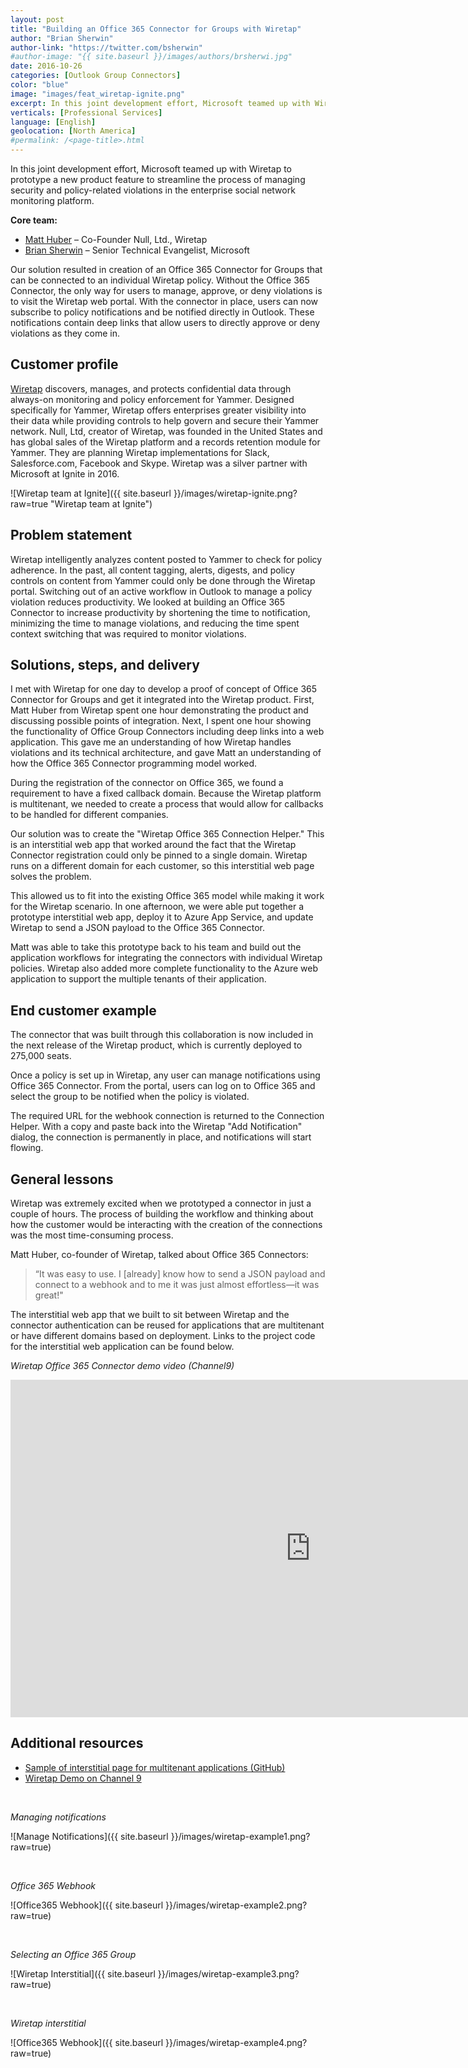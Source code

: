 ```yaml
---
layout: post
title: "Building an Office 365 Connector for Groups with Wiretap"
author: "Brian Sherwin"
author-link: "https://twitter.com/bsherwin"
#author-image: "{{ site.baseurl }}/images/authors/brsherwi.jpg"
date: 2016-10-26
categories: [Outlook Group Connectors]
color: "blue"
image: "images/feat_wiretap-ignite.png"
excerpt: In this joint development effort, Microsoft teamed up with Wiretap to prototype a new product feature to streamline the management of security and policy-related violations in the enterprise social network monitoring platform. This article describes the development process and the outcome.
verticals: [Professional Services]
language: [English]
geolocation: [North America]
#permalink: /<page-title>.html
---
```



In this joint development effort, Microsoft teamed up with Wiretap to prototype a new product feature to streamline the process of managing security and policy-related violations in the enterprise social network monitoring platform. 

**Core team:**

- [Matt Huber](https://twitter.com/huber84) – Co-Founder Null, Ltd., Wiretap
- [Brian Sherwin](https://twitter.com/bsherwin) – Senior Technical Evangelist, Microsoft

Our solution resulted in creation of an Office 365 Connector for Groups that can be connected to an individual Wiretap policy. Without the Office 365 Connector, the only way for users to manage, approve, or deny violations is to visit the Wiretap web portal. With the connector in place, users can now subscribe to policy notifications and be notified directly in Outlook. These notifications contain deep links that allow users to directly approve or deny violations as they come in.

## Customer profile ##

[Wiretap](https://wiretap.com/) discovers, manages, and protects confidential data through always-on monitoring and policy enforcement for Yammer. Designed specifically for Yammer, Wiretap offers enterprises greater visibility into their data while providing controls to help govern and secure their Yammer network. ​Null, Ltd, creator of Wiretap, was founded in the United States and has global sales of the Wiretap platform and a records retention module for Yammer. They are planning Wiretap implementations for Slack, Salesforce.com, Facebook and Skype. Wiretap was a silver partner with Microsoft at Ignite in 2016.

![Wiretap team at Ignite]({{ site.baseurl }}/images/wiretap-ignite.png?raw=true "Wiretap team at Ignite")

## Problem statement ##

Wiretap intelligently analyzes content posted to Yammer to check for policy adherence. In the past, all content tagging, alerts, digests, and policy controls on content from Yammer could only be done through the Wiretap portal. Switching out of an active workflow in Outlook to manage a policy violation reduces productivity. We looked at building an Office 365 Connector to increase productivity by shortening the time to notification, minimizing the time to manage violations, and reducing the time spent context switching that was required to monitor violations.

## Solutions, steps, and delivery ##

I met with Wiretap for one day to develop a proof of concept of Office 365 Connector for Groups and get it integrated into the Wiretap product. First, Matt Huber from Wiretap spent one hour demonstrating the product and discussing possible points of integration. Next, I spent one hour showing the functionality of Office Group Connectors including deep links into a web application. This gave me an understanding of how Wiretap handles violations and its technical architecture, and gave Matt an understanding of how the Office 365 Connector programming model worked.

During the registration of the connector on Office 365, we found a requirement to have a fixed callback domain. Because the Wiretap platform is multitenant, we needed to create a process that would allow for callbacks to be handled for different companies. 

Our solution was to create the "Wiretap Office 365 Connection Helper." This is an interstitial web app that worked around the fact that the Wiretap Connector registration could only be pinned to a single domain. Wiretap runs on a different domain for each customer, so this interstitial web page solves the problem.

This allowed us to fit into the existing Office 365 model while making it work for the Wiretap scenario. In one afternoon, we were able put together a prototype interstitial web app, deploy it to Azure App Service, and update Wiretap to send a JSON payload to the Office 365 Connector.

Matt was able to take this prototype back to his team and build out the application workflows for integrating the connectors with individual Wiretap policies. Wiretap also added more complete functionality to the Azure web application to support the multiple tenants of their application.

## End customer example ##

The connector that was built through this collaboration is now included in the next release of the Wiretap product, which is currently deployed to 275,000 seats.

Once a policy is set up in Wiretap, any user can manage notifications using Office 365 Connector. From the portal, users can log on to Office 365 and select the group to be notified when the policy is violated.

The required URL for the webhook connection is returned to the Connection Helper. With a copy and paste back into the Wiretap "Add Notification" dialog, the connection is permanently in place, and notifications will start flowing. 

## General lessons ##

Wiretap was extremely excited when we prototyped a connector in just a couple of hours. The process of building the workflow and thinking about how the customer would be interacting with the creation of the connections was the most time-consuming process. 

Matt Huber, co-founder of Wiretap, talked about Office 365 Connectors: 

>“It was easy to use. I [already] know how to send a JSON payload and connect to a webhook and to me it was just almost effortless—it was great!"

The interstitial web app that we built to sit between Wiretap and the connector authentication can be reused for applications that are multitenant or have different domains based on deployment. Links to the project code for the interstitial web application can be found below.

*Wiretap Office 365 Connector demo video (Channel9)*

<iframe src="https://channel9.msdn.com/embed/Blogs/raw-tech/Wiretap-Demo/player" width="960" height="540" allowFullScreen frameBorder="0"></iframe>


## Additional resources ##

- [Sample of interstitial page for multitenant applications (GitHub)](https://github.com/bsherwin/Wiretap-ogc)
- [Wiretap Demo on Channel 9](https://channel9.msdn.com/Blogs/raw-tech/Wiretap-Demo)

<br/>

*Managing notifications*

![Manage Notifications]({{ site.baseurl }}/images/wiretap-example1.png?raw=true)

<br/>

*Office 365 Webhook*

![Office365 Webhook]({{ site.baseurl }}/images/wiretap-example2.png?raw=true)

<br/>

*Selecting an Office 365 Group*

![Wiretap Interstitial]({{ site.baseurl }}/images/wiretap-example3.png?raw=true)

<br/>

*Wiretap interstitial*

![Office365 Webhook]({{ site.baseurl }}/images/wiretap-example4.png?raw=true)





